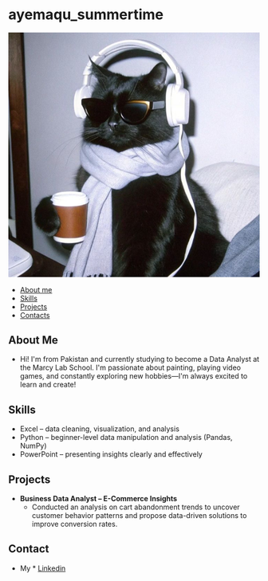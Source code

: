 # ayemaqu_summertime

![Cat-icon](assets/cat.jpg)


* [About me](#about-me) 
* [Skills](#skills) 
* [Projects](#projects) 
* [Contacts](#contact) 

## About Me
- Hi! I'm from Pakistan and currently studying to become a Data Analyst at the Marcy Lab School. I'm passionate about painting, playing video games, and constantly exploring new hobbies—I'm always excited to learn and create!
## Skills
- Excel – data cleaning, visualization, and analysis
- Python – beginner-level data manipulation and analysis (Pandas, NumPy)
- PowerPoint – presenting insights clearly and effectively

## Projects
- **Business Data Analyst – E-Commerce Insights**
    - Conducted an analysis on cart abandonment trends to uncover customer behavior patterns and propose data-driven solutions to improve conversion rates.
## Contact
- My * [Linkedin](https://www.linkedin.com/in/ayema-qureshi-901287187/)